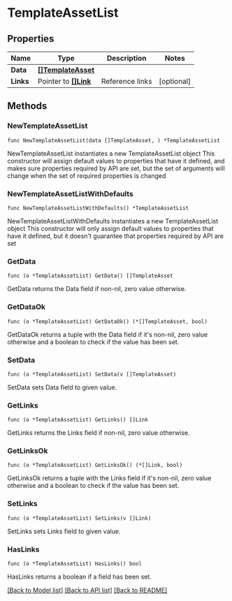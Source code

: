 # TemplateAssetList

## Properties

Name | Type | Description | Notes
------------ | ------------- | ------------- | -------------
**Data** | [**[]TemplateAsset**](TemplateAsset.md) |  | 
**Links** | Pointer to [**[]Link**](Link.md) | Reference links | [optional] 

## Methods

### NewTemplateAssetList

`func NewTemplateAssetList(data []TemplateAsset, ) *TemplateAssetList`

NewTemplateAssetList instantiates a new TemplateAssetList object
This constructor will assign default values to properties that have it defined,
and makes sure properties required by API are set, but the set of arguments
will change when the set of required properties is changed

### NewTemplateAssetListWithDefaults

`func NewTemplateAssetListWithDefaults() *TemplateAssetList`

NewTemplateAssetListWithDefaults instantiates a new TemplateAssetList object
This constructor will only assign default values to properties that have it defined,
but it doesn't guarantee that properties required by API are set

### GetData

`func (o *TemplateAssetList) GetData() []TemplateAsset`

GetData returns the Data field if non-nil, zero value otherwise.

### GetDataOk

`func (o *TemplateAssetList) GetDataOk() (*[]TemplateAsset, bool)`

GetDataOk returns a tuple with the Data field if it's non-nil, zero value otherwise
and a boolean to check if the value has been set.

### SetData

`func (o *TemplateAssetList) SetData(v []TemplateAsset)`

SetData sets Data field to given value.


### GetLinks

`func (o *TemplateAssetList) GetLinks() []Link`

GetLinks returns the Links field if non-nil, zero value otherwise.

### GetLinksOk

`func (o *TemplateAssetList) GetLinksOk() (*[]Link, bool)`

GetLinksOk returns a tuple with the Links field if it's non-nil, zero value otherwise
and a boolean to check if the value has been set.

### SetLinks

`func (o *TemplateAssetList) SetLinks(v []Link)`

SetLinks sets Links field to given value.

### HasLinks

`func (o *TemplateAssetList) HasLinks() bool`

HasLinks returns a boolean if a field has been set.


[[Back to Model list]](../README.md#documentation-for-models) [[Back to API list]](../README.md#documentation-for-api-endpoints) [[Back to README]](../README.md)


